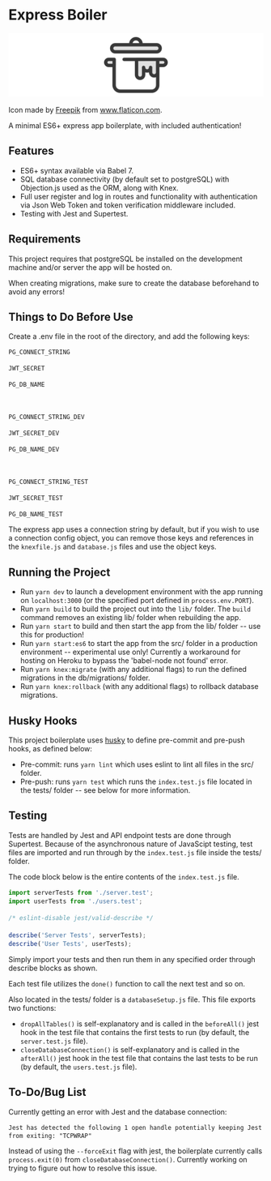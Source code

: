 # Express Boiler

![Pot Logo](pot_logo.png 'Pot Logo')

Icon made by [Freepik](https://www.flaticon.com/authors/freepik) from www.flaticon.com.

A minimal ES6+ express app boilerplate, with included authentication!

## Features

- ES6+ syntax available via Babel 7.
- SQL database connectivity (by default set to postgreSQL) with Objection.js used as the ORM, along with Knex.
- Full user register and log in routes and functionality with authentication via Json Web Token and token verification middleware included.
- Testing with Jest and Supertest.

## Requirements

This project requires that postgreSQL be installed on the development machine and/or server the app will be hosted on.

When creating migrations, make sure to create the database beforehand to avoid any errors!

## Things to Do Before Use

Create a .env file in the root of the directory, and add the following keys:

```
PG_CONNECT_STRING

JWT_SECRET

PG_DB_NAME



PG_CONNECT_STRING_DEV

JWT_SECRET_DEV

PG_DB_NAME_DEV



PG_CONNECT_STRING_TEST

JWT_SECRET_TEST

PG_DB_NAME_TEST
```

The express app uses a connection string by default, but if you wish to use a connection config object, you can remove those keys and references in the `knexfile.js` and `database.js` files and use the object keys.

## Running the Project

- Run `yarn dev` to launch a development environment with the app running on `localhost:3000` (or the specified port defined in `process.env.PORT`).
- Run `yarn build` to build the project out into the `lib/` folder. The `build` command removes an existing lib/ folder when rebuilding the app.
- Run `yarn start` to build and then start the app from the lib/ folder -- use this for production!
- Run `yarn start:es6` to start the app from the src/ folder in a production environment -- experimental use only! Currently a workaround for hosting on Heroku to bypass the 'babel-node not found' error.
- Run `yarn knex:migrate` (with any additional flags) to run the defined migrations in the db/migrations/ folder.
- Run `yarn knex:rollback` (with any additional flags) to rollback database migrations.

## Husky Hooks

This project boilerplate uses [husky](https://www.npmjs.com/package/husky) to define pre-commit and pre-push hooks, as defined below:

- Pre-commit: runs `yarn lint` which uses eslint to lint all files in the src/ folder.
- Pre-push: runs `yarn test` which runs the `index.test.js` file located in the tests/ folder -- see below for more information.

## Testing

Tests are handled by Jest and API endpoint tests are done through Supertest. Because of the asynchronous nature of JavaScipt testing, test files are imported and run through by the `index.test.js` file inside the tests/ folder.

The code block below is the entire contents of the `index.test.js` file.

```javascript
import serverTests from './server.test';
import userTests from './users.test';

/* eslint-disable jest/valid-describe */

describe('Server Tests', serverTests);
describe('User Tests', userTests);
```

Simply import your tests and then run them in any specified order through describe blocks as shown.

Each test file utilizes the `done()` function to call the next test and so on.

Also located in the tests/ folder is a `databaseSetup.js` file. This file exports two functions:

- `dropAllTables()` is self-explanatory and is called in the `beforeAll()` jest hook in the test file that contains the first tests to run (by default, the `server.test.js` file).
- `closeDatabaseConnection()` is self-explanatory and is called in the `afterAll()` jest hook in the test file that contains the last tests to be run (by default, the `users.test.js` file).

## To-Do/Bug List

Currently getting an error with Jest and the database connection:

```
Jest has detected the following 1 open handle potentially keeping Jest from exiting: "TCPWRAP"
```

Instead of using the `--forceExit` flag with jest, the boilerplate currently calls `process.exit(0)` from `closeDatabaseConnection()`. Currently working on trying to figure out how to resolve this issue.
